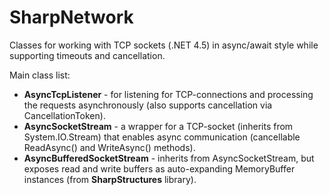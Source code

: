 # SharpNetwork
Classes for working with TCP sockets (.NET 4.5) in async/await style while supporting timeouts and cancellation.

Main class list:
* **AsyncTcpListener** - for listening for TCP-connections and processing the requests asynchronously (also supports cancellation via CancellationToken).
* **AsyncSocketStream** - a wrapper for a TCP-socket (inherits from System.IO.Stream) that enables async communication (cancellable ReadAsync() and WriteAsync() methods).
* **AsyncBufferedSocketStream** - inherits from AsyncSocketStream, but exposes read and write buffers as auto-expanding MemoryBuffer instances (from **SharpStructures** library).
